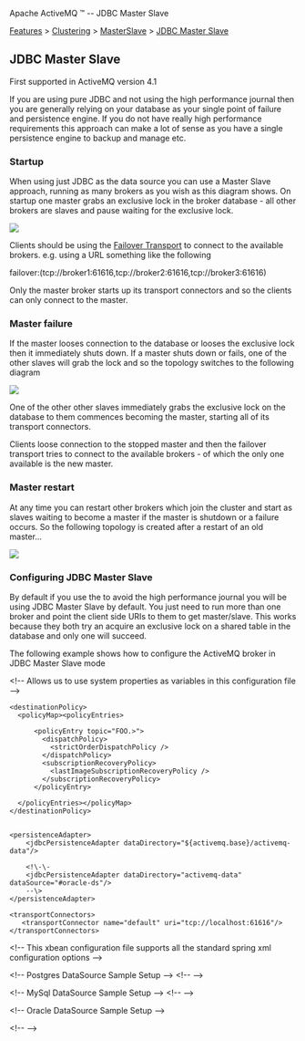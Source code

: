 Apache ActiveMQ ™ -- JDBC Master Slave 

[Features](features.html) > [Clustering](clustering.html) > [MasterSlave](masterslave.html) > [JDBC Master Slave](jdbc-master-slave.html)


JDBC Master Slave
-----------------

First supported in ActiveMQ version 4.1

If you are using pure JDBC and not using the high performance journal then you are generally relying on your database as your single point of failure and persistence engine. If you do not have really high performance requirements this approach can make a lot of sense as you have a single persistence engine to backup and manage etc.

### Startup

When using just JDBC as the data source you can use a Master Slave approach, running as many brokers as you wish as this diagram shows. On startup one master grabs an exclusive lock in the broker database - all other brokers are slaves and pause waiting for the exclusive lock.

![](jdbc-master-slave.data/Startup.png)

Clients should be using the [Failover Transport](failover-transport-reference.html) to connect to the available brokers. e.g. using a URL something like the following

failover:(tcp://broker1:61616,tcp://broker2:61616,tcp://broker3:61616)

Only the master broker starts up its transport connectors and so the clients can only connect to the master.

### Master failure

If the master looses connection to the database or looses the exclusive lock then it immediately shuts down. If a master shuts down or fails, one of the other slaves will grab the lock and so the topology switches to the following diagram

![](jdbc-master-slave.data/MasterFailed.png)

One of the other other slaves immediately grabs the exclusive lock on the database to them commences becoming the master, starting all of its transport connectors.

Clients loose connection to the stopped master and then the failover transport tries to connect to the available brokers - of which the only one available is the new master.

### Master restart

At any time you can restart other brokers which join the cluster and start as slaves waiting to become a master if the master is shutdown or a failure occurs. So the following topology is created after a restart of an old master...

![](jdbc-master-slave.data/MasterRestarted.png)

### Configuring JDBC Master Slave

By default if you use the **<jdbcPersistenceAdapter/>** to avoid the high performance journal you will be using JDBC Master Slave by default. You just need to run more than one broker and point the client side URIs to them to get master/slave. This works because they both try an acquire an exclusive lock on a shared table in the database and only one will succeed.

The following example shows how to configure the ActiveMQ broker in JDBC Master Slave mode

<beans>

  <!\-\- Allows us to use system properties as variables in this configuration file -->
  <bean class="org.springframework.beans.factory.config.PropertyPlaceholderConfigurer"/>
  
  <broker xmlns="http://activemq.apache.org/schema/core">

    <destinationPolicy>
      <policyMap><policyEntries>
        
          <policyEntry topic="FOO.>">
            <dispatchPolicy>
              <strictOrderDispatchPolicy />
            </dispatchPolicy>
            <subscriptionRecoveryPolicy>
              <lastImageSubscriptionRecoveryPolicy />
            </subscriptionRecoveryPolicy>
          </policyEntry>

      </policyEntries></policyMap>
    </destinationPolicy>
  
  
    <persistenceAdapter>
        <jdbcPersistenceAdapter dataDirectory="${activemq.base}/activemq-data"/>

        <!\-\- 
        <jdbcPersistenceAdapter dataDirectory="activemq-data" dataSource="#oracle-ds"/>
        --\> 
    </persistenceAdapter>
  
    <transportConnectors>
       <transportConnector name="default" uri="tcp://localhost:61616"/>
    </transportConnectors>
    
  </broker>
  
  <!\-\-  This xbean configuration file supports all the standard spring xml configuration options -->
  
  <!\-\- Postgres DataSource Sample Setup -->
  <!\-\- 
  <bean id="postgres-ds" class="org.postgresql.ds.PGPoolingDataSource">
    <property name="serverName" value="localhost"/>
    <property name="databaseName" value="activemq"/>
    <property name="portNumber" value="0"/>
    <property name="user" value="activemq"/>
    <property name="password" value="activemq"/>
    <property name="dataSourceName" value="postgres"/>
    <property name="initialConnections" value="1"/>
    <property name="maxConnections" value="10"/>
  </bean>
  \-\->
  
  <!\-\- MySql DataSource Sample Setup -->
  <!\-\- 
  <bean id="mysql-ds" class="org.apache.commons.dbcp.BasicDataSource" destroy-method="close">
    <property name="driverClassName" value="com.mysql.jdbc.Driver"/>
    <property name="url" value="jdbc:mysql://localhost/activemq?relaxAutoCommit=true"/>
    <property name="username" value="activemq"/>
    <property name="password" value="activemq"/>
    <property name="poolPreparedStatements" value="true"/>
  </bean>
  \-\-\>  
   
  <!\-\- Oracle DataSource Sample Setup -->
  <!--
  <bean id="oracle-ds" class="org.apache.commons.dbcp.BasicDataSource" destroy-method="close">
    <property name="driverClassName" value="oracle.jdbc.driver.OracleDriver"/>
    <property name="url" value="jdbc:oracle:thin:@localhost:1521:AMQDB"/>
    <property name="username" value="scott"/>
    <property name="password" value="tiger"/>
    <property name="poolPreparedStatements" value="true"/>
  </bean>
  \-\->
      
  <!\-\- Embedded Derby DataSource Sample Setup -->
  <!\-\- 
  <bean id="derby-ds" class="org.apache.derby.jdbc.EmbeddedDataSource">
    <property name="databaseName" value="derbydb"/>
    <property name="createDatabase" value="create"/>
  </bean>
  --\>  

</beans>

